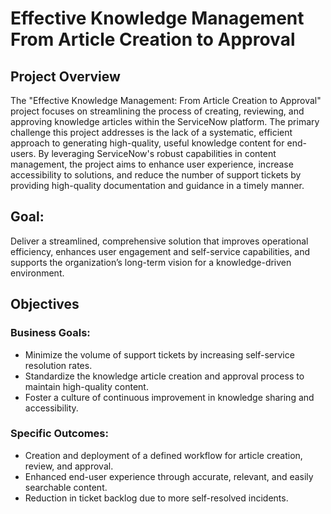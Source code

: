 # Effective Knowledge Management From Article Creation to Approval

## Project Overview
  The "Effective Knowledge Management: From Article Creation to Approval" project focuses on streamlining the process of creating, reviewing, and approving knowledge articles within the ServiceNow platform. The primary challenge this project addresses is the lack of a systematic, efficient approach to generating high-quality, useful knowledge content for end-users. By leveraging ServiceNow's robust capabilities in content management, the project aims to enhance user experience, increase accessibility to solutions, and reduce the number of support tickets by providing high-quality documentation and guidance in a timely manner.
## Goal:
  Deliver a streamlined, comprehensive solution that improves operational efficiency, enhances user engagement and self-service capabilities, and supports the organization’s long-term vision for a knowledge-driven environment.
## Objectives
### Business Goals:
  - Minimize the volume of support tickets by increasing self-service resolution rates.
  - Standardize the knowledge article creation and approval process to maintain high-quality content.
  - Foster a culture of continuous improvement in knowledge sharing and accessibility.
### Specific Outcomes:
  - Creation and deployment of a defined workflow for article creation, review, and approval.
  - Enhanced end-user experience through accurate, relevant, and easily searchable content.
  - Reduction in ticket backlog due to more self-resolved incidents.
